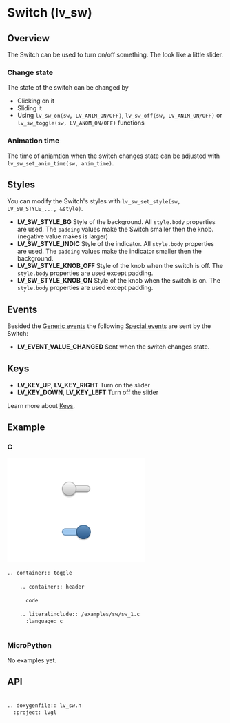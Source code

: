 # Switch (lv_sw)

## Overview

The Switch can be used to turn on/off something. The look like a little slider. 

### Change state
The state of the switch can be changed by
- Clicking on it
- Sliding it
- Using `lv_sw_on(sw, LV_ANIM_ON/OFF)`, `lv_sw_off(sw, LV_ANIM_ON/OFF)` or `lv_sw_toggle(sw, LV_ANOM_ON/OFF)` functions

### Animation time

The time of aniamtion when the switch changes state can be adjusted with `lv_sw_set_anim_time(sw, anim_time)`.

## Styles

You can modify the Switch's styles with `lv_sw_set_style(sw, LV_SW_STYLE_..., &style)`.

- **LV_SW_STYLE_BG** Style of the background. All `style.body` properties are used. The `padding` values make the Switch smaller then the knob. (negative value makes is larger)
- **LV_SW_STYLE_INDIC** Style of the indicator. All `style.body` properties are used. The `padding` values make the indicator smaller then the background. 
- **LV_SW_STYLE_KNOB_OFF** Style of the knob when the switch is off.  The `style.body` properties are used except padding.
- **LV_SW_STYLE_KNOB_ON** Style of the knob when the switch is on.  The `style.body` properties are used except padding.




## Events
Besided the [Generic events](/overview/event.html#generic-events) the following [Special events](/overview/event.html#special-events) are sent by the Switch:
- **LV_EVENT_VALUE_CHANGED** Sent when the switch changes state.

## Keys
- **LV_KEY_UP**, **LV_KEY_RIGHT** Turn on the slider
- **LV_KEY_DOWN**, **LV_KEY_LEFT** Turn off the slider

Learn more about [Keys](/overview/indev).

## Example

### C

![](/examples/sw/sw_1.png "Switc obejct in LittlevGL")

```eval_rst
.. container:: toggle

    .. container:: header
    
      code

    .. literalinclude:: /examples/sw/sw_1.c
      :language: c
 
```

### MicroPython
No examples yet.

## API 

```eval_rst

.. doxygenfile:: lv_sw.h
  :project: lvgl
        
```

